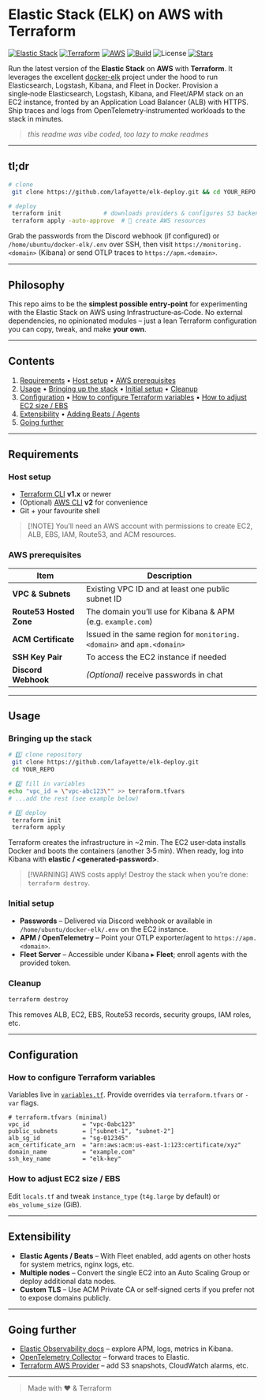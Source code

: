 # Elastic Stack (ELK) on AWS with Terraform

[![Elastic Stack](https://img.shields.io/badge/Elastic%20Stack-8.x-00bfb3?style=flat&logo=elastic-stack)](https://www.elastic.co/blog/category/releases) [![Terraform](https://img.shields.io/badge/Terraform-v1.x-623CE4?logo=terraform&logoColor=white)](https://terraform.io) [![AWS](https://img.shields.io/badge/AWS-EC2%20%7C%20ALB-F7991C?logo=amazon-aws&logoColor=white)](https://aws.amazon.com) [![Build](https://github.com/lafayette/elk-deploy/actions/workflows/terraform.yaml/badge.svg)](https://github.com/lafayette/elk-deploy/actions) ![License](https://img.shields.io/github/license/lafayette/elk-deploy) [![Stars](https://img.shields.io/github/stars/lafayette/elk-deploy?style=social)](https://github.com/lafayette/elk-deploy/stargazers)

Run the latest version of the **Elastic Stack** on **AWS** with **Terraform**.
It leverages the excellent [docker-elk](https://github.com/deviantony/docker-elk) project under the hood to run Elasticsearch, Logstash, Kibana, and Fleet in Docker.
Provision a single‑node Elasticsearch, Logstash, Kibana, and Fleet/APM stack on an EC2 instance, fronted by an Application Load Balancer (ALB) with HTTPS. Ship traces and logs from OpenTelemetry‑instrumented workloads to the stack in minutes.

> _this readme was vibe coded, too lazy to make readmes_

---

## tl;dr

```bash
# clone
 git clone https://github.com/lafayette/elk-deploy.git && cd YOUR_REPO

# deploy
 terraform init            # downloads providers & configures S3 backend
 terraform apply -auto-approve  # 🚀 create AWS resources
```

Grab the passwords from the Discord webhook (if configured) or `/home/ubuntu/docker-elk/.env` over SSH, then visit
`https://monitoring.<domain>` (Kibana) or send OTLP traces to `https://apm.<domain>`.

---

## Philosophy

This repo aims to be the **simplest possible entry‑point** for experimenting with the Elastic Stack on AWS using Infrastructure‑as‑Code.
No external dependencies, no opinionated modules – just a lean Terraform configuration you can copy, tweak, and make **your own**.

---

## Contents

1. [Requirements](#requirements)
   • [Host setup](#host-setup)
   • [AWS prerequisites](#aws-prerequisites)
2. [Usage](#usage)
   • [Bringing up the stack](#bringing-up-the-stack)
   • [Initial setup](#initial-setup)
   • [Cleanup](#cleanup)
3. [Configuration](#configuration)
   • [How to configure Terraform variables](#how-to-configure-terraform-variables)
   • [How to adjust EC2 size / EBS](#how-to-adjust-ec2-size--ebs)
4. [Extensibility](#extensibility)
   • [Adding Beats / Agents](#adding-beats--agents)
5. [Going further](#going-further)

---

## Requirements

### Host setup

- [Terraform CLI](https://developer.hashicorp.com/terraform/downloads) **v1.x** or newer
- (Optional) [AWS CLI](https://docs.aws.amazon.com/cli/) **v2** for convenience
- Git + your favourite shell

> \[!NOTE]
> You’ll need an AWS account with permissions to create EC2, ALB, EBS, IAM, Route53, and ACM resources.

### AWS prerequisites

| Item                    | Description                                                            |
| ----------------------- | ---------------------------------------------------------------------- |
| **VPC & Subnets**       | Existing VPC ID and at least one public subnet ID                      |
| **Route53 Hosted Zone** | The domain you’ll use for Kibana & APM (e.g. `example.com`)            |
| **ACM Certificate**     | Issued in the same region for `monitoring.<domain>` and `apm.<domain>` |
| **SSH Key Pair**        | To access the EC2 instance if needed                                   |
| **Discord Webhook**     | _(Optional)_ receive passwords in chat                                 |

---

## Usage

### Bringing up the stack

```bash
# 1️⃣ clone repository
 git clone https://github.com/lafayette/elk-deploy.git
 cd YOUR_REPO

# 2️⃣ fill in variables
echo "vpc_id = \"vpc-abc123\"" >> terraform.tfvars
# ...add the rest (see example below)

# 3️⃣ deploy
 terraform init
 terraform apply
```

Terraform creates the infrastructure in \~2 min. The EC2 user‑data installs Docker and boots the containers (another 3‑5 min).
When ready, log into Kibana with **elastic / \<generated‑password>**.

> \[!WARNING]
> AWS costs apply! Destroy the stack when you’re done: `terraform destroy`.

### Initial setup

- **Passwords** – Delivered via Discord webhook or available in `/home/ubuntu/docker-elk/.env` on the EC2 instance.
- **APM / OpenTelemetry** – Point your OTLP exporter/agent to `https://apm.<domain>`.
- **Fleet Server** – Accessible under Kibana ▸ **Fleet**; enroll agents with the provided token.

### Cleanup

```bash
terraform destroy
```

This removes ALB, EC2, EBS, Route53 records, security groups, IAM roles, etc.

---

## Configuration

### How to configure Terraform variables

Variables live in [`variables.tf`](./variables.tf). Provide overrides via `terraform.tfvars` or `-var` flags.

```hcl
# terraform.tfvars (minimal)
vpc_id               = "vpc-0abc123"
public_subnets       = ["subnet-1", "subnet-2"]
alb_sg_id            = "sg-012345"
acm_certificate_arn  = "arn:aws:acm:us-east-1:123:certificate/xyz"
domain_name          = "example.com"
ssh_key_name         = "elk-key"
```

### How to adjust EC2 size / EBS

Edit `locals.tf` and tweak `instance_type` (`t4g.large` by default) or `ebs_volume_size` (GiB).

---

## Extensibility

- **Elastic Agents / Beats** – With Fleet enabled, add agents on other hosts for system metrics, nginx logs, etc.
- **Multiple nodes** – Convert the single EC2 into an Auto Scaling Group or deploy additional data nodes.
- **Custom TLS** – Use ACM Private CA or self‑signed certs if you prefer not to expose domains publicly.

---

## Going further

- [Elastic Observability docs](https://www.elastic.co/observability) – explore APM, logs, metrics in Kibana.
- [OpenTelemetry Collector](https://opentelemetry.io/docs/collector/) – forward traces to Elastic.
- [Terraform AWS Provider](https://registry.terraform.io/providers/hashicorp/aws/latest/docs) – add S3 snapshots, CloudWatch alarms, etc.

---

> Made with ❤️ & Terraform

<!-- markdownlint-configure-file
{
  "MD013": false,
  "MD033": {
    "allowed_elements": ["picture", "source", "img"]
  }
}
